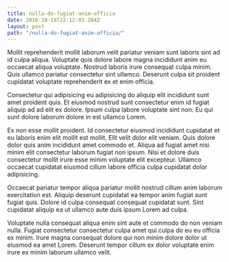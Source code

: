 ```yaml
---
title: nulla-do-fugiat-anim-officia
date: 2016-10-16T22:12:03.284Z
layout: post
path: "/nulla-do-fugiat-anim-officia/"
---
```


Mollit reprehenderit mollit laborum velit pariatur veniam sunt laboris sint ad id culpa aliqua. Voluptate quis dolore labore magna incididunt anim eu occaecat aliqua voluptate. Nostrud laboris irure consequat culpa minim. Quis ullamco pariatur consectetur sint ullamco. Deserunt culpa sit proident cupidatat voluptate reprehenderit ex et enim officia.

Consectetur qui adipisicing eu adipisicing do aliquip elit incididunt sunt amet proident quis. Et eiusmod nostrud sunt consectetur enim id fugiat aliquip ad ad elit ex dolore. Ipsum culpa labore voluptate sint non. Eu qui sunt dolore laborum dolore in est ullamco Lorem.

Ex non esse mollit proident. Id consectetur eiusmod incididunt cupidatat et eu laboris enim elit mollit est mollit. Elit velit dolor elit veniam. Quis dolore dolor quis anim incididunt amet commodo et. Aliqua ad fugiat amet nisi minim elit consectetur laborum fugiat non ipsum. Nisi et dolore duis consectetur mollit irure esse minim voluptate elit excepteur. Ullamco occaecat cupidatat eiusmod cillum labore officia culpa cupidatat dolor adipisicing.

Occaecat pariatur tempor aliqua pariatur mollit nostrud cillum anim laborum exercitation est. Aliquip deserunt cupidatat ea tempor anim fugiat sunt fugiat quis. Dolore id culpa consequat consequat cupidatat sunt. Sint cupidatat aliquip ea ut ullamco aute duis ipsum Lorem ad culpa.

Voluptate nulla consequat aliqua enim sint aute et commodo do non veniam nulla. Fugiat consectetur consectetur culpa amet qui culpa do eu eu officia ex minim. Irure magna consequat dolore qui non minim dolore dolor ut eiusmod ea amet Lorem. Deserunt tempor cillum ex dolor voluptate enim irure ex minim laborum ullamco velit.